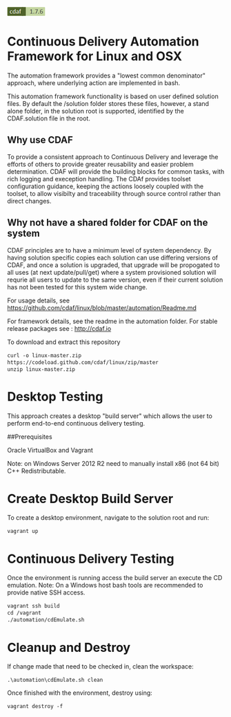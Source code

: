 [![cdaf version](automation/badge.png)](http://cdaf.io)

# Continuous Delivery Automation Framework for Linux and OSX

The automation framework provides a "lowest common denominator" approach, where underlying action are implemented in bash.

This automation framework functionality is based on user defined solution files. By default the /solution folder stores these files, however, a stand alone folder, in the solution root is supported, identified by the CDAF.solution file in the root.

## Why use CDAF

To provide a consistent approach to Continuous Delivery and leverage the efforts of others to provide greater reusability and easier problem determination. CDAF will provide the building blocks for common tasks, with rich logging and exeception handling. The CDAf provides toolset configuration guidance, keeping the actions loosely coupled with the toolset, to allow visibilty and traceability through source control rather than direct changes.

## Why not have a shared folder for CDAF on the system

CDAF principles are to have a minimum level of system dependency. By having solution specific copies each solution can use differing versions of CDAF, and once a solution is upgraded, that upgrade will be propogated to all uses (at next update/pull/get) where a system provisioned solution will requrie all users to update to the same version, even if their current solution has not been tested for this system wide change.

For usage details, see https://github.com/cdaf/linux/blob/master/automation/Readme.md

For framework details, see the readme in the automation folder. For stable release packages see : http://cdaf.io

To download and extract this repository

    curl -o linux-master.zip https://codeload.github.com/cdaf/linux/zip/master
    unzip linux-master.zip

# Desktop Testing

This approach creates a desktop "build server" which allows the user to perform end-to-end continuous delivery testing.

##Prerequisites

Oracle VirtualBox and Vagrant

Note: on Windows Server 2012 R2 need to manually install x86 (not 64 bit) C++ Redistributable.

# Create Desktop Build Server

To create a desktop environment, navigate to the solution root and run:

    vagrant up

# Continuous Delivery Testing

Once the environment is running access the build server an execute the CD emulation. Note: On a Windows host bash tools are recommended to provide native SSH access.

    vagrant ssh build
    cd /vagrant
	./automation/cdEmulate.sh

# Cleanup and Destroy

If change made that need to be checked in, clean the workspace:

	.\automation\cdEmulate.sh clean

Once finished with the environment, destroy using:

    vagrant destroy -f